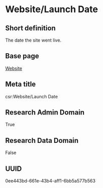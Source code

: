 # Website/Launch Date
## Short definition
The date the site went live.
## Base page
[Website](https://github.com/EuroCRIS/CASRAI-Dictionairies/blob/main/Objects/Website.md)
## Meta title
csr:Website/Launch Date
## Research Admin Domain
True
## Research Data Domain
False
## UUID
0ee443bd-661e-43b4-aff1-6bb5a577b563
